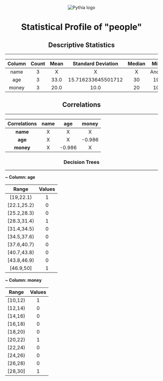 <div align="center">

![Pythia logo](https://drive.google.com/uc?export=view&id=1IrWn72NN5KQ5CIQn9YVKwxGompI0RFPl)

</div>

<div align="center">

# Statistical Profile of "people"

</div>

<div align="center">

## Descriptive Statistics

</div>

---
<div align="center">

| Column | Count | Mean | Standard Deviation | Median | Min | Max |
| :---: | :---: | :---: | :---: | :---: | :---: | :---: |
| name | 3 | X | X | X | Andy | Michael |
| age | 3 | 33.0 | 15.716233645501712 | 30 | 19 | 50 |
| money | 3 | 20.0 | 10.0 | 20 | 10 | 30 |


</div>

<div align="center">

## Correlations

</div>

---
<div align="center">

| Correlations | name | age | money |
| :---: | :---: | :---: | :---: |
| **name** | X | X | X |
| **age** | X | X | -0.986 |
| **money** | X | -0.986 | X |


</div>

<div align="center">

### Decision Trees

</div>

---
**~ Column: age**

<div align="center">

| Range | Values |
| :---: | :---: |
| [19,22.1) | 1 |
| [22.1,25.2) | 0 |
| [25.2,28.3) | 0 |
| [28.3,31.4) | 1 |
| [31.4,34.5) | 0 |
| [34.5,37.6) | 0 |
| [37.6,40.7) | 0 |
| [40.7,43.8) | 0 |
| [43.8,46.9) | 0 |
| [46.9,50] | 1 |


</div>

**~ Column: money**

<div align="center">

| Range | Values |
| :---: | :---: |
| [10,12) | 1 |
| [12,14) | 0 |
| [14,16) | 0 |
| [16,18) | 0 |
| [18,20) | 0 |
| [20,22) | 1 |
| [22,24) | 0 |
| [24,26) | 0 |
| [26,28) | 0 |
| [28,30] | 1 |


</div>


